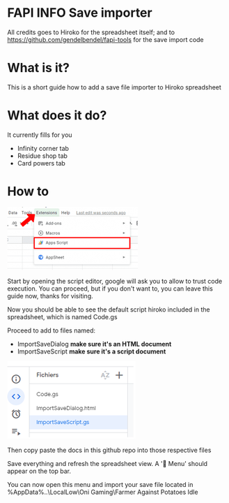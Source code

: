 # FAPI INFO Save importer

All credits goes to Hiroko for the spreadsheet itself; and to https://github.com/gendelbendel/fapi-tools for the save import code

# What is it?

This is a short guide how to add a save file importer to Hiroko spreadsheet

# What does it do?

It currently fills for you
  - Infinity corner tab
  - Residue shop tab
  - Card powers tab

# How to

![menu](assets/menu-appscripts.png)

Start by opening the script editor, google will ask you to allow to trust code execution. You can proceed, but if you don't want to, you can leave this guide now, thanks for visiting.

Now you should be able to see the default script hiroko included in the spreadsheet, which is named Code.gs

Proceed to add to files named:
  - ImportSaveDialog **make sure it's an HTML document**
  - ImportSaveScript **make sure it's a script document**

![finalresult](assets/scriptview.png)

Then copy paste the docs in this github repo into those respective files

Save everything and refresh the spreadsheet view. A '🥔 Menu' should appear on the top bar.

You can now open this menu and import your save file located in %AppData%\..\LocalLow\Oni Gaming\Farmer Against Potatoes Idle

